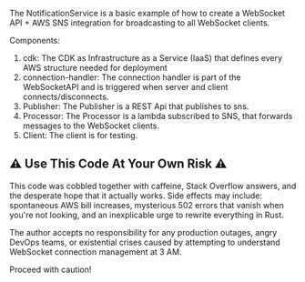 The NotificationService is a basic example of how to create a WebSocket API + AWS SNS integration for broadcasting to all WebSocket clients.

Components:

1. cdk: The CDK as Infrastructure as a Service (IaaS) that defines every AWS structure needed for deployment
2. connection-handler: The connection handler is part of the WebSocketAPI and is triggered when server and client connects/disconnects.
3. Publisher: The Publisher is a REST Api that publishes to sns.
4. Processor: The Processor is a lambda subscribed to SNS, that forwards messages to the WebSocket clients.
5. Client: The client is for testing.

## ⚠️ Use This Code At Your Own Risk ⚠️

This code was cobbled together with caffeine, Stack Overflow answers, and the desperate hope that it actually works. Side effects may include: spontaneous AWS bill increases, mysterious 502 errors that vanish when you're not looking, and an inexplicable urge to rewrite everything in Rust.

The author accepts no responsibility for any production outages, angry DevOps teams, or existential crises caused by attempting to understand WebSocket connection management at 3 AM.

Proceed with caution!
